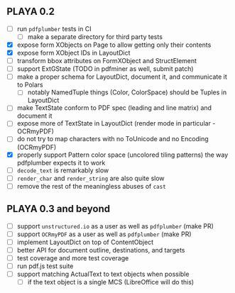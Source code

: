 ## PLAYA 0.2
- [ ] run `pdfplumber` tests in CI
  - [ ] make a separate directory for third party tests
- [x] expose form XObjects on Page to allow getting only their contents
- [x] expose form XObject IDs in LayoutDict
- [ ] transform bbox attributes on FormXObject and StructElement
- [ ] support ExtGState (TODO in pdfminer as well, submit patch)
- [ ] make a proper schema for LayoutDict, document it, and communicate it to Polars
  - [ ] notably NamedTuple things (Color, ColorSpace) should be Tuples in LayoutDict
- [ ] make TextState conform to PDF spec (leading and line matrix) and document it
- [ ] expose more of TextState in LayoutDict (render mode in particular - OCRmyPDF)
- [ ] do not try to map characters with no ToUnicode and no Encoding (OCRmyPDF)
- [x] properly support Pattern color space (uncolored tiling patterns) the
      way pdfplumber expects it to work
- [ ] `decode_text` is remarkably slow
- [ ] `render_char` and `render_string` are also quite slow
- [ ] remove the rest of the meaningless abuses of `cast`

## PLAYA 0.3 and beyond
- [ ] support `unstructured.io` as a user as well as `pdfplumber` (make PR)
- [ ] support `OCRmyPDF` as a user as well as `pdfplumber` (make PR)
- [ ] implement LayoutDict on top of ContentObject
- [ ] better API for document outline, destinations, and targets
- [ ] test coverage and more test coverage
- [ ] run pdf.js test suite
- [ ] support matching ActualText to text objects when possible
  - [ ] if the text object is a single MCS (LibreOffice will do this)
